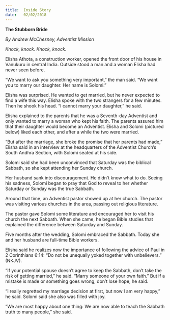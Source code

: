 ```yaml
---
title:  Inside Story
date:   02/02/2018
---
```


**The Stubborn Bride**

*By Andrew McChesney, Adventist Mission*

*Knock, knock.
Knock, knock.*

Elisha Athota, a construction worker, opened the front door of his house in Vanukuru in central India. Outside stood a man and a woman Elisha had never seen before.

“We want to ask you something very important,” the man said. “We want you to marry our daughter. Her name is Solomi.”

Elisha was surprised. He wanted to get married, but he never expected to find a wife this way. Elisha spoke with the two strangers for a few minutes. Then he shook his head. “I cannot marry your daughter,” he said.

Elisha explained to the parents that he was a Seventh-day Adventist and only wanted to marry a woman who kept his faith. The parents assured him that their daughter would become an Adventist. Elisha and Solomi (pictured below) liked each other, and after a while the two were married.

“But after the marriage, she broke the promise that her parents had made,” Elisha said in an interview at the headquarters of the Adventist Church’s South Andhra Section, with Solomi seated at his side.

Solomi said she had been unconvinced that Saturday was the biblical Sabbath, so she kept attending her Sunday church.

Her husband sank into discouragement. He didn’t know what to do. Seeing his sadness, Solomi began to pray that God to reveal to her whether Saturday or Sunday was the true Sabbath.

Around that time, an Adventist pastor showed up at her church. The pastor was visiting various churches in the area, passing out religious literature.

The pastor gave Solomi some literature and encouraged her to visit his church the next Sabbath. When she came, he began Bible studies that explained the difference between Saturday and Sunday.

Five months after the wedding, Solomi embraced the Sabbath. Today she and her husband are full-time Bible workers.

Elisha said he realizes now the importance of following the advice of Paul in 2 Corinthians 6:14: “Do not be unequally yoked together with unbelievers.” (NKJV).

“If your potential spouse doesn’t agree to keep the Sabbath, don’t take the risk of getting married,” he said. “Marry someone of your own faith.”
But if a mistake is made or something goes wrong, don’t lose hope, he said.

“I really regretted my marriage decision at first, but now I am very happy,” he said.
Solomi said she also was filled with joy.

“We are most happy about one thing: We are now able to teach the Sabbath truth to many people,” she said.
